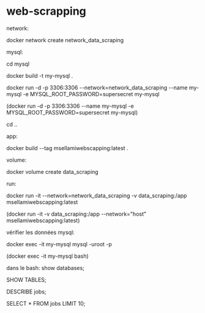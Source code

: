 # web-scrapping


network:

docker network create network_data_scraping


mysql:

cd mysql

docker build -t my-mysql .

docker run -d -p 3306:3306 --network=network_data_scraping --name my-mysql -e MYSQL_ROOT_PASSWORD=supersecret my-mysql

(docker run -d -p 3306:3306 --name my-mysql -e MYSQL_ROOT_PASSWORD=supersecret my-mysql)

cd ..


app:

docker build --tag  msellamiwebscapping:latest .


volume:

docker volume create data_scraping


run:

docker run -it --network=network_data_scraping -v data_scraping:/app msellamiwebscapping:latest


(docker run -it -v data_scraping:/app --network="host" msellamiwebscapping:latest)



vérifier les données mysql:

docker exec -it my-mysql mysql -uroot -p

(docker exec -it my-mysql bash)


dans le bash: show databases;

SHOW TABLES;

DESCRIBE jobs;

SELECT * FROM jobs LIMIT 10;

